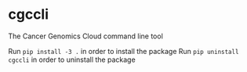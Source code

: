 # cgccli
The Cancer Genomics Cloud command line tool

Run `pip install -3 .` in order to install the package
Run `pip uninstall cgccli` in order to uninstall the package
